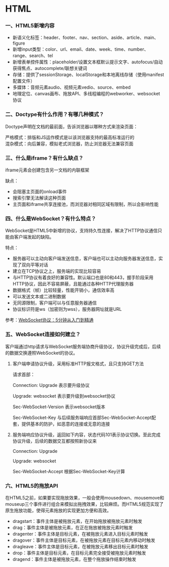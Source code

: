 # HTML

### **一、HTML5新增内容**

* 新语义化标签：header、footer、nav、section、aside、article、main、figure
* 新增input类型：color、url、email、date、week、time、number、range、search、tel
* 新增表单控件属性：placeholder/设置文本框默认提示文字、autofocus/自动获得焦点、autocomplete/联想关键词
* 存储：提供了sessionStorage、localStorage和本地离线存储（使用manifest配置文件）
* 多媒体：音频元素audio、视频元素vedio、source、embed
* 地理定位、canvas画布、拖放API、多线程编程的webworker、websocket协议

### **二、Doctype有什么作用？有哪几种模式？**

Doctype声明在文档的最前面，告诉浏览器以哪种方式来渲染页面：

严格模式：排版和JS运作模式是以该浏览器支持的最高标准运行的\
混杂模式：向后兼容，模拟老式浏览器，防止浏览器无法兼容页面

### **三、什么是iframe？有什么缺点？**

iframe元素会创建包含另一文档的内联框架

缺点：

* 会阻塞主页面的onload事件
* 搜索引擎无法解读这种页面
* 主页面和iframe共享连接池，而浏览器对相同区域有限制，所以会影响性能

### **四、什么是WebSocket？有什么特点？**

WebSocket是HTML5中新增的协议，支持持久性连接，解决了HTTP协议通信只能由客户端发起的缺陷。

特点：

* 服务器可以主动向客户端发送信息，客户端也可以主动向服务器发送信息，实现了双向平等对话
* 建立在TCP协议之上，服务端的实现比较容易
* 与HTTP协议有着良好的兼容性。默认端口也是80和443，握手阶段采用HTTP协议，因此不容易屏蔽，且能通过各种HTTP代理服务器
* 数据格式（帧）比较轻量，性能开销小，通信效率高
* 可以发送文本或二进制数据
* 无同源限制，客户端可以与任意服务器通信
* 协议标识符是ws（加密则为wss），服务器网址就是URL

参考：[WebSocket协议：5分钟从入门到精通](https://www.cnblogs.com/chyingp/p/websocket-deep-in.html)

### **五、WebSocket连接如何建立？**

客户端通过http请求与WebSocket服务端协商升级协议，协议升级完成后，后续的数据交换遵照WebSocket的协议。

1.  客户端申请协议升级，采用标准HTTP报文格式，且只支持GET方法

    请求首部：

    Connection: Upgrade 表示要升级协议

    Upgrade: websocket 表示要升级到websocket协议

    Sec-WebSocket-Version 表示websocket版本

    Sec-WebSocket-Key 与后续服务端响应首部Sec-WebSocket-Accept配套，提供基本的防护，如恶意的连接或无意的连接
2.  服务端响应协议升级，返回如下内容，状态代码101表示协议切换。至此完成协议升级，后续的数据交互都按照新协议来

    Connection: Upgrade

    Upgrade: websocket

    Sec-WebSocket-Accept 根据Sec-WebSocket-Key计算

### **六、HTML5的拖放API**

在HTML5之前，如果要实现拖放效果，一般会使用mousedown、mousemove和mouseup三个事件进行组合来模拟出拖拽效果，比较麻烦。而HTML5规范实现了原生拖放功能，使得元素拖放的实现更加方便和高效。

* dragstart：事件主体是被拖放元素，在开始拖放被拖放元素时触发
* drag：事件主体是被拖放元素，在正在拖放被拖放元素时触发
* dragenter：事件主体是目标元素，在被拖放元素进入目标元素时触发
* dragover：事件主体是目标元素，在被拖放元素在目标元素内移动时触发
* dragleave：事件主体是目标元素，在被拖放元素移出目标元素时触发
* drop：事件主体是目标元素，在目标元素完全接受被拖放元素时触发
* dragend：事件主体是被拖放元素，在整个拖放操作结束时触发
